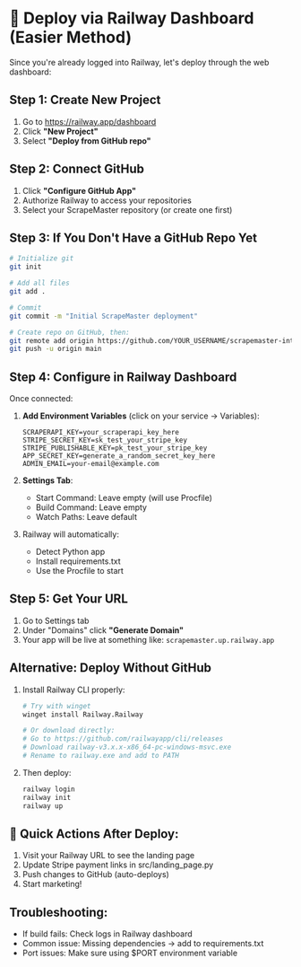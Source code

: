 # 🚀 Deploy via Railway Dashboard (Easier Method)

Since you're already logged into Railway, let's deploy through the web dashboard:

## Step 1: Create New Project
1. Go to https://railway.app/dashboard
2. Click **"New Project"**
3. Select **"Deploy from GitHub repo"**

## Step 2: Connect GitHub
1. Click **"Configure GitHub App"**
2. Authorize Railway to access your repositories
3. Select your ScrapeMaster repository (or create one first)

## Step 3: If You Don't Have a GitHub Repo Yet
```bash
# Initialize git
git init

# Add all files
git add .

# Commit
git commit -m "Initial ScrapeMaster deployment"

# Create repo on GitHub, then:
git remote add origin https://github.com/YOUR_USERNAME/scrapemaster-intelligence.git
git push -u origin main
```

## Step 4: Configure in Railway Dashboard
Once connected:

1. **Add Environment Variables** (click on your service → Variables):
   ```
   SCRAPERAPI_KEY=your_scraperapi_key_here
   STRIPE_SECRET_KEY=sk_test_your_stripe_key
   STRIPE_PUBLISHABLE_KEY=pk_test_your_stripe_key
   APP_SECRET_KEY=generate_a_random_secret_key_here
   ADMIN_EMAIL=your-email@example.com
   ```

2. **Settings Tab**:
   - Start Command: Leave empty (will use Procfile)
   - Build Command: Leave empty
   - Watch Paths: Leave default

3. Railway will automatically:
   - Detect Python app
   - Install requirements.txt
   - Use the Procfile to start

## Step 5: Get Your URL
1. Go to Settings tab
2. Under "Domains" click **"Generate Domain"**
3. Your app will be live at something like: `scrapemaster.up.railway.app`

## Alternative: Deploy Without GitHub
1. Install Railway CLI properly:
   ```bash
   # Try with winget
   winget install Railway.Railway
   
   # Or download directly:
   # Go to https://github.com/railwayapp/cli/releases
   # Download railway-v3.x.x-x86_64-pc-windows-msvc.exe
   # Rename to railway.exe and add to PATH
   ```

2. Then deploy:
   ```bash
   railway login
   railway init
   railway up
   ```

## 🎯 Quick Actions After Deploy:
1. Visit your Railway URL to see the landing page
2. Update Stripe payment links in src/landing_page.py
3. Push changes to GitHub (auto-deploys)
4. Start marketing!

## Troubleshooting:
- If build fails: Check logs in Railway dashboard
- Common issue: Missing dependencies → add to requirements.txt
- Port issues: Make sure using $PORT environment variable 